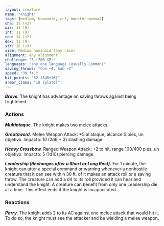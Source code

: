 ```yaml
---
layout: creature
name: "Knight"
tags: [medium, humanoid, cr3, monster-manual]
cha: 15 (+2)
wis: 11 (0)
int: 11 (0)
con: 14 (+2)
dex: 11 (0)
str: 16 (+3)
size: Medium humanoid (any race)
alignment: any alignment
challenge: "3 (700 XP)"
languages: "any one language (usually Common)"
saving_throws: "Con +4, Sab +2"
speed: "30 ft."
hit_points: "52 (8d8+16)"
armor_class: "18 (plate)"
---
```


***Brave.*** The knight has advantage on saving throws against being frightened.

### Actions

***Multiataque.*** The knight makes two melee attacks.

***Greatsword.*** Melee Weapon Attack: +5 al ataque, alcance 5 pies, un objetivo. Impacto: 10 (2d6 + 3) slashing damage.

***Heavy Crossbow.*** Ranged Weapon Attack: +2 to hit, range 100/400 pies, un objetivo. Impacto: 5 (1d10) piercing damage.

***Leadership (Recharges after a Short or Long Rest).*** For 1 minute, the knight can utter a special command or warning whenever a nonhostile creature that it can see within 30 ft. of it makes an attack roll or a saving throw. The creature can add a d4 to its roll provided it can hear and understand the knight. A creature can benefit from only one Leadership die at a time. This effect ends if the knight is incapacitated.

### Reactions

***Parry.*** The knight adds 2 to its AC against one melee attack that would hit it. To do so, the knight must see the attacker and be wielding a melee weapon.